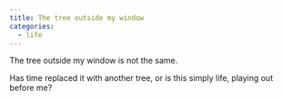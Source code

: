 ```yaml
---
title: The tree outside my window
categories:
  - life
---
```


The tree
outside my window
is not the same.

Has time replaced it
with another tree,
or is this simply life,
playing out before me?
